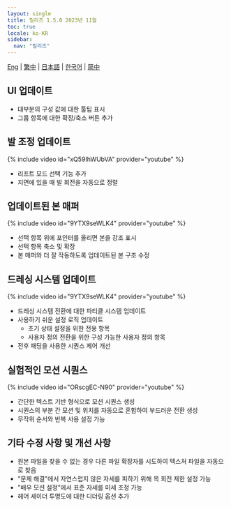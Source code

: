 ```yaml
---
layout: single
title: 릴리즈 1.5.0 2023년 11월
toc: true
locale: ko-KR
sidebar:
  nav: "릴리즈"
---
```

[Eng](/dancexr/releases/1.5.0) | [繁中](/tw/dancexr/releases/1.5.0) | [日本語](/jp/dancexr/releases/1.5.0) | [한국어](/kr/dancexr/releases/1.5.0) | [简中](/zh/dancexr/releases/1.5.0)

## UI 업데이트
* 대부분의 구성 값에 대한 툴팁 표시
* 그룹 항목에 대한 확장/축소 버튼 추가

## 발 조정 업데이트
{% include video id="xQ59IhWUbVA" provider="youtube" %}
* 리프트 모드 선택 기능 추가
* 지면에 있을 때 발 회전을 자동으로 정렬

## 업데이트된 본 매퍼
{% include video id="9YTX9seWLK4" provider="youtube" %}
* 선택 항목 위에 포인터를 올리면 본을 강조 표시
* 선택 항목 축소 및 확장
* 본 매퍼와 더 잘 작동하도록 업데이트된 본 구조 수정

## 드레싱 시스템 업데이트
{% include video id="9YTX9seWLK4" provider="youtube" %}
* 드레싱 시스템 전환에 대한 파티클 시스템 업데이트
* 사용하기 쉬운 설정 로직 업데이트
    * 초기 상태 설정을 위한 전용 항목
    * 사용자 정의 전환을 위한 구성 가능한 사용자 정의 항목
* 전후 패딩을 사용한 시퀀스 제어 개선

## 실험적인 모션 시퀀스
{% include video id="ORscgEC-N90" provider="youtube" %}
* 간단한 텍스트 기반 형식으로 모션 시퀀스 생성
* 시퀀스의 부분 간 모션 및 위치를 자동으로 혼합하여 부드러운 전환 생성
* 무작위 순서와 반복 사용 설정 가능

## 기타 수정 사항 및 개선 사항
* 원본 파일을 찾을 수 없는 경우 다른 파일 확장자를 시도하여 텍스처 파일을 자동으로 찾음
* "문제 해결"에서 자연스럽지 않은 자세를 피하기 위해 목 회전 제한 설정 가능
* "배우 모션 설정"에서 표준 자세를 미세 조정 가능
* 헤어 셰이더 투명도에 대한 디더링 옵션 추가